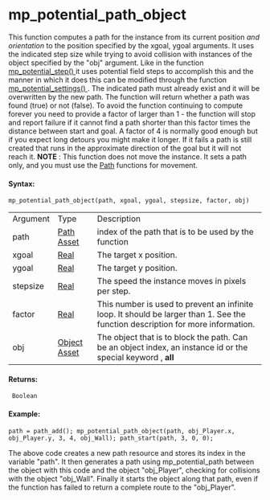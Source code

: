 # mp_potential_path_object

This function computes a path for the instance from its current position
*and orientation* to the position specified by the xgoal, ygoal
arguments. It uses the indicated step size while trying to avoid
collision with instances of the object specified by the "obj" argument.
Like in the function [ mp_potential_step() ](mp_potential_step) it
uses potential field steps to accomplish this and the manner in which it
does this can be modified through the function [ mp_potential_settings()
](mp_potential_settings) . The indicated path must already exist and
it will be overwritten by the new path. The function will return whether
a path was found (true) or not (false). To avoid the function continuing
to compute forever you need to provide a factor of larger than 1 - the
function will stop and report failure if it cannot find a path shorter
than this factor times the distance between start and goal. A factor of
4 is normally good enough but if you expect long detours you might make
it longer. If it fails a path is still created that runs in the
approximate direction of the goal but it will not reach it. **NOTE** :
This function does not move the instance. It sets a path only, and you
must use the [Path](../../Asset_Management/Paths/Paths) functions
for movement.

#### Syntax:

``` gml
mp_potential_path_object(path, xgoal, ygoal, stepsize, factor, obj)
```

|          |                                                                         |                                                                                                                                 |
|----------|-------------------------------------------------------------------------|---------------------------------------------------------------------------------------------------------------------------------|
| Argument | Type                                                                    | Description                                                                                                                     |
| path     |  [Path Asset](../../../../../The_Asset_Editors/Paths)               | index of the path that is to be used by the function                                                                            |
| xgoal    |  [Real](../../../../../GameMaker_Language/GML_Overview/Data_Types)  | The target x position.                                                                                                          |
| ygoal    |  [Real](../../../../../GameMaker_Language/GML_Overview/Data_Types)  | The target y position.                                                                                                          |
| stepsize |  [Real](../../../../../GameMaker_Language/GML_Overview/Data_Types)  | The speed the instance moves in pixels per step.                                                                                |
| factor   |  [Real](../../../../../GameMaker_Language/GML_Overview/Data_Types)  | This number is used to prevent an infinite loop. It should be larger than 1. See the function description for more information. |
| obj      |  [Object Asset](../../../../../The_Asset_Editors/Objects)           | The object that is to block the path. Can be an object index, an instance id or the special keyword , **all**                   |

#### Returns:

``` gml
 Boolean
```

#### Example:

``` gml
path = path_add(); mp_potential_path_object(path, obj_Player.x, obj_Player.y, 3, 4, obj_Wall); path_start(path, 3, 0, 0);
```

The above code creates a new path resource and stores its index in the
variable "path". It then generates a path using mp_potential_path
between the object with this code and the object "obj_Player", checking
for collisions with the object "obj_Wall". Finally it starts the object
along that path, even if the function has failed to return a complete
route to the "obj_Player".
